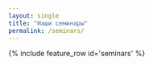 ```yaml
---
layout: single
title: "Наши семинары"
permalink: /seminars/
---
```


{% include feature_row id='seminars' %}
